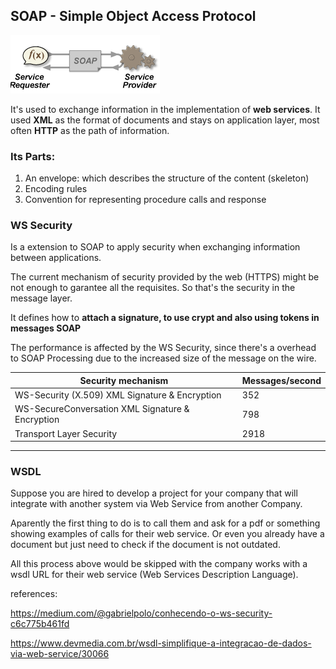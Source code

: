 ## SOAP - Simple Object Access Protocol

![](images/soap.png?raw=true)


It's used to exchange information in the implementation of **web services**. It used **XML** as the format of documents and stays on application layer, most often **HTTP** as the path of information.

### Its Parts:
1. An envelope: which describes the structure of the content (skeleton)
2. Encoding rules
3. Convention for representing procedure calls and response

### WS Security

Is a extension to SOAP to apply security when exchanging information between applications. 

The current mechanism of security provided by the web (HTTPS) might be not enough to garantee all the requisites. So that's the security in the message layer.

It defines how to **attach a signature, to use crypt and also using tokens in messages SOAP**

The performance is affected by the WS Security, since there's a overhead to SOAP Processing due to the increased size of the message on the wire.


|  Security mechanism | Messages/second  |
|---|---|
| WS-Security (X.509) XML Signature & Encryption | 352  |
| WS-SecureConversation XML Signature & Encryption | 798 |
| Transport Layer Security  |  2918 |

------------------------

### WSDL

Suppose you are hired to develop a project for your company that will integrate with another system via Web Service from another Company. 

Aparently the first thing to do is to call them and ask for a pdf or something showing examples of calls for their web service. Or even you already have a document but just need to check if the document is not outdated.

All this process above would be skipped with the company works with a wsdl URL for their web service (Web Services Description Language).




references:

https://medium.com/@gabrielpolo/conhecendo-o-ws-security-c6c775b461fd

https://www.devmedia.com.br/wsdl-simplifique-a-integracao-de-dados-via-web-service/30066

